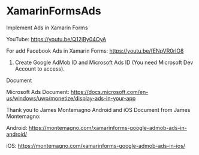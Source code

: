 # XamarinFormsAds
Implement Ads in Xamarin Forms

YouTube: https://youtu.be/Q12jBy04OyA

For add Facebook Ads in Xamarin Forms: https://youtu.be/fENpVR0rlO8

1. Create Google AdMob ID and Microsoft Ads ID (You need Microsoft Dev Account to access).

Document

Microsoft Ads Document: https://docs.microsoft.com/en-us/windows/uwp/monetize/display-ads-in-your-app

Thank you to James Montemagno 
Android and iOS Document from James Montemagno: 

Android: https://montemagno.com/xamarinforms-google-admob-ads-in-android/

iOS: https://montemagno.com/xamarinforms-google-admob-ads-in-ios/
